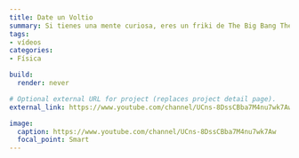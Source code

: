 ```yaml
---
title: Date un Voltio
summary: Si tienes una mente curiosa, eres un friki de The Big Bang Theory  o quieres aprender Física y resolver tus dudas sobre esta materia, ¡este es tu canal!
tags:
- vídeos
categories:
- Física

build:
  render: never

# Optional external URL for project (replaces project detail page).
external_link: https://www.youtube.com/channel/UCns-8DssCBba7M4nu7wk7Aw

image:
  caption: https://www.youtube.com/channel/UCns-8DssCBba7M4nu7wk7Aw
  focal_point: Smart
---
```

